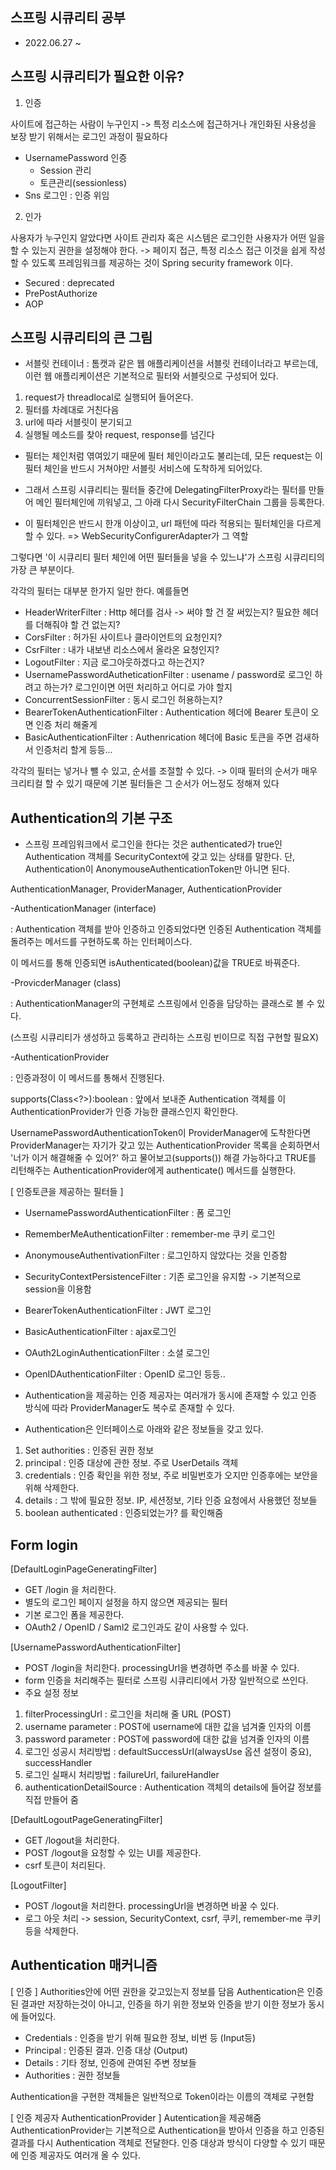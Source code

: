 ## 스프링 시큐리티 공부

- 2022.06.27 ~

## 스프링 시큐리티가 필요한 이유?

1. 인증

사이트에 접근하는 사람이 누구인지 -> 특정 리소스에 접근하거나 개인화된 사용성을 보장 받기 위해서는 로그인 과정이 필요하다
- UsernamePassword 인증
   - Session 관리
   - 토큰관리(sessionless)
- Sns 로그인 : 인증 위임


2. 인가

사용자가 누구인지 알았다면 사이트 관리자 혹은 시스템은 로그인한 사용자가 어떤 일을 할 수 있는지 권한을 설정해야 한다. -> 페이지 접근, 특정 리소스 접근
이것을 쉽게 작성할 수 있도록 프레임워크를 제공하는 것이 Spring security framework 이다.

- Secured : deprecated
- PrePostAuthorize
- AOP


## 스프링 시큐리티의 큰 그림

- 서블릿 컨테이너 : 톰캣과 같은 웹 애플리케이션을 서블릿 컨테이너라고 부르는데, 이런 웹 애플리케이션은 기본적으로 필터와 서블릿으로 구성되어 있다.

1. request가 threadlocal로 실행되어 들어온다.
2. 필터를 차례대로 거친다음
3. url에 따라 서블릿이 분기되고
4. 실행될 메소드를 찾아 request, response를 넘긴다

- 필터는 체인처럼 엮여있기 때문에 필터 체인이라고도 불리는데, 모든 request는 이 필터 체인을 반드시 거쳐야만 서블릿 서비스에 도착하게 되어있다.

- 그래서 스프링 시큐리티는 필터들 중간에 DelegatingFilterProxy라는 필터를 만들어 메인 필터체인에 끼워넣고, 그 아래 다시 SecurityFilterChain 그룹을 등록한다.
- 이 필터체인은 반드시 한개 이상이고, url 패턴에 따라 적용되는 필터체인을 다르게 할 수 있다. => WebSecurityConfigurerAdapter가 그 역할


그렇다면 '이 시큐리티 필터 체인에 어떤 필터들을 넣을 수 있느냐'가 스프링 시큐리티의 가장 큰 부분이다.

각각의 필터는 대부분 한가지 일만 한다. 예를들면
-  HeaderWriterFilter : Http 헤더를 검사 -> 써야 할 건 잘 써있는지? 필요한 헤더를 더해줘야 할 건 없는지?
- CorsFilter : 허가된 사이트나 클라이언트의 요청인지?
- CsrFilter : 내가 내보낸 리소스에서 올라온 요청인지?
- LogoutFilter : 지금 로그아웃하겠다고 하는건지?
- UsernamePasswordAutheticationFilter : usename / password로 로그인 하려고 하는가? 로그인이면 어떤 처리하고 어디로 가야 할지
- ConcurrentSessionFilter : 동시 로그인 허용하는지?
- BearerTokenAuthenticationFilter :  Authentication 헤더에 Bearer 토큰이 오면 인증 처리 해줄게
- BasicAuthenticationFilter : Authenrication 헤더에 Basic 토큰을 주면 검새하서 인증처리 할게
등등...

각각의 필터는 넣거나 뺄 수 있고, 순서를 조절할 수 있다. -> 이때 필터의 순서가 매우 크리티컬 할 수 있기 때문에 기본 필터들은 그 순서가 어느정도 정해져 있다



## Authentication의 기본 구조

- 스프링 프레임워크에서 로그인을 한다는 것은 authenticated가 true인 Authentication 객체를 SecurityContext에 갖고 있는 상태를 말한다.
단, Authentication이 AnonymouseAuthenticationToken만 아니면 된다.

AuthenticationManager, ProviderManager, AuthenticationProvider

-AuthenticationManager (interface)

 : Authentication 객체를 받아 인증하고 인증되었다면 인증된 Authentication 객체를 돌려주는 메서드를 구현하도록 하는 인터페이스다.

이 메서드를 통해 인증되면 isAuthenticated(boolean)값을 TRUE로 바꿔준다.

 
-ProvicderManager (class)

: AuthenticationManager의 구현체로 스프링에서 인증을 담당하는 클래스로 볼 수 있다.

(스프링 시큐리티가 생성하고 등록하고 관리하는 스프링 빈이므로  직접 구현할 필요X)


-AuthenticationProvider

:  인증과정이 이 메서드를 통해서 진행된다.


supports(Class<?>):boolean :  앞에서 보내준 Authentication 객체를 이 AuthenticationProvider가 인증 가능한 클래스인지 확인한다.


UsernamePasswordAuthenticationToken이 ProviderManager에 도착한다면  ProviderManager는 자기가 갖고 있는 AuthenticationProvider 목록을 순회하면서 '너가 이거 해결해줄 수 있어?' 하고 물어보고(supports()) 해결 가능하다고 TRUE를 리턴해주는 AuthenticationProvider에게 authenticate() 메서드를 실행한다.


[ 인증토큰을 제공하는 필터들 ]
- UsernamePasswordAuthenticationFilter : 폼 로그인
- RememberMeAuthenticationFilter : remember-me 쿠키 로그인
- AnonymouseAuthentivationFilter : 로그인하지 않았다는 것을 인증함
- SecurityContextPersistenceFilter : 기존 로그인을 유지함 -> 기본적으로 session을 이용함
- BearerTokenAuthenticationFilter : JWT 로그인
- BasicAuthenticationFilter : ajax로그인
- OAuth2LoginAuthenticationFilter : 소셜 로그인
- OpenIDAuthenticationFilter : OpenID 로그인
등등..

- Authentication을 제공하는 인증 제공자는 여러개가 동시에 존재할 수 있고 인증 방식에 따라 ProviderManager도 복수로 존재할 수 있다.
- Authentication은 인터페이스로 아래와 같은 정보들을 갖고 있다.

1. Set<GrantedAuthority> authorities : 인증된 권한 정보
2. principal : 인증 대상에 관한 정보. 주로 UserDetails 객체
3. credentials : 인증 확인을 위한 정보, 주로 비밀번호가 오지만 인증후에는 보안을 위해 삭제한다.
4. details : 그 밖에 필요한 정보. IP, 세션정보, 기타 인증 요청에서 사용했던 정보들
5. boolean authenticated : 인증되었는가? 를 확인해줌


## Form login

[DefaultLoginPageGeneratingFilter]
- GET /login 을 처리한다.
- 별도의 로그인 페이지 설정을 하지 않으면 제공되는 필터
- 기본 로그인 폼을 제공한다.
- OAuth2 / OpenID / Saml2 로그인과도 같이 사용할 수 있다.

[UsernamePasswordAuthenticationFilter]
- POST /login을 처리한다. processingUrl을 변경하면 주소를 바꿀 수 있다.
- form 인증을 처리해주는 필터로 스프링 시큐리티에서 가장 일반적으로 쓰인다.
- 주요 설정 정보
 1. filterProcessingUrl : 로그인을 처리해 줄 URL (POST)
 2. username parameter : POST에 username에 대한 값을 넘겨줄 인자의 이름
 3. password parameter : POST에 password에 대한 값을 넘겨줄 인자의 이름
 4. 로그인 성공시 처리방법 : defaultSuccessUrl(alwaysUse 옵션 설정이 중요), successHandler
 5. 로그인 실패시 처리방법 : failureUrl, failureHandler
 6. authenticationDetailSource : Authentication 객체의 details에 들어갈 정보를 직접 만들어 줌

[DefaultLogoutPageGeneratingFilter]
- GET /logout을 처리한다.
- POST /logout을 요청할 수 있는 UI를 제공한다.
- csrf 토큰이 처리된다.

[LogoutFilter]
- POST /logout을 처리한다. processingUrl을 변경하면 바꿀 수 있다.
- 로그 아웃 처리 -> session, SecurityContext, csrf, 쿠키, remember-me 쿠키 등을 삭제한다.


## Authentication 매커니즘

[ 인증 ]
Authorities안에 어떤 권한을 갖고있는지 정보를 담음
Authentication은 인증된 결과만 저장하는것이 아니고, 인증을 하기 위한 정보와 인증을 받기 이한 정보가 동시에 들어있다.

- Credentials : 인증을 받기 위해 필요한 정보, 비번 등 (Input등)
- Principal : 인증된 결과. 인증 대상 (Output)
- Details : 기타 정보, 인증에 관여된 주변 정보들
- Authorities : 권한 정보들

Authentication을 구현한 객체들은 일반적으로 Token이라는 이름의 객체로 구현함

[ 인증 제공자 AuthenticationProvider ]
Autentication을 제공해줌
AuthenticationProvider는 기본적으로 Authentication을 받아서 인증을 하고 인증된 결과를 다시 Authentication 객체로 전달한다.
인증 대상과 방식이 다양할 수 있기 때문에 인증 제공자도 여러개 올 수 있다.




